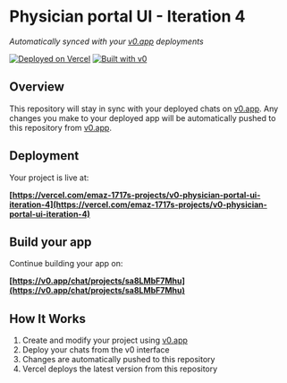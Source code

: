 # Physician portal UI - Iteration 4

*Automatically synced with your [v0.app](https://v0.app) deployments*

[![Deployed on Vercel](https://img.shields.io/badge/Deployed%20on-Vercel-black?style=for-the-badge&logo=vercel)](https://vercel.com/emaz-1717s-projects/v0-physician-portal-ui-iteration-4)
[![Built with v0](https://img.shields.io/badge/Built%20with-v0.app-black?style=for-the-badge)](https://v0.app/chat/projects/sa8LMbF7Mhu)

## Overview

This repository will stay in sync with your deployed chats on [v0.app](https://v0.app).
Any changes you make to your deployed app will be automatically pushed to this repository from [v0.app](https://v0.app).

## Deployment

Your project is live at:

**[https://vercel.com/emaz-1717s-projects/v0-physician-portal-ui-iteration-4](https://vercel.com/emaz-1717s-projects/v0-physician-portal-ui-iteration-4)**

## Build your app

Continue building your app on:

**[https://v0.app/chat/projects/sa8LMbF7Mhu](https://v0.app/chat/projects/sa8LMbF7Mhu)**

## How It Works

1. Create and modify your project using [v0.app](https://v0.app)
2. Deploy your chats from the v0 interface
3. Changes are automatically pushed to this repository
4. Vercel deploys the latest version from this repository
